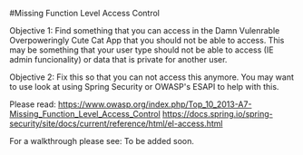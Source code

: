 #Missing Function Level Access Control

Objective 1: Find something that you can access in the Damn Vulenrable Overpoweringly Cute Cat App that you should not be able to access.  This may be something that your user type should not be able to access (IE admin funcionality) or data that is private for another user.

Objective 2: Fix this so that you can not access this anymore.  You may want to use look at using Spring Security or OWASP's ESAPI to help with this.

Please read:
https://www.owasp.org/index.php/Top_10_2013-A7-Missing_Function_Level_Access_Control
https://docs.spring.io/spring-security/site/docs/current/reference/html/el-access.html

For a walkthrough please see:
To be added soon.

